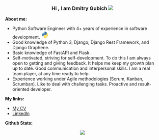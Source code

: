 
<h3 align="center"><b>Hi , I am Dmitry Gubich </b><img src="https://media.giphy.com/media/hvRJCLFzcasrR4ia7z/giphy.gif" width="35"></h3>

**About me:**
- Python Software Engineer with 4+ years of experience in software development. <img src="https://raw.githubusercontent.com/devicons/devicon/master/icons/python/python-original.svg" alt="python" width="25" height="25"/>
- Good knowledge of Python 3, Django, Django Rest Framework, and Django Graphene.
- Basic knowledge of FastAPI and Flask. 
- Self-motivated, striving for self-development. To do this I am always open to getting and giving feedback. It helps me keep my growth plan up to date. Good communication and interpersonal skills. I am a real team player, at any time ready to help. 
- Experience working under Agile methodologies (Scrum, Kanban, Scrumban). Like to deal with challenging tasks. Proactive and result-oriented developer.
  
**My links:**
- [My CV](https://read.cv/dmitrygubich)
- [LinkedIn](https://www.linkedin.com/in/dmitry-gubich/)

**Github Stats:**
<div align="center">
<a href="https://github.com/DmitryGubich/">
  <img src="https://github-readme-stats.vercel.app/api?username=DmitryGubich&include_all_commits=true&count_private=true&show_icons=true&line_height=20&title_color=7A7ADB&icon_color=2234AE&text_color=D3D3D3&bg_color=0,000000,130F40" width="450"/>
</a>
</div>

